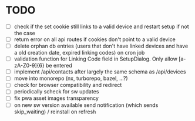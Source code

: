 # TODO

- [ ] check if the set cookie still links to a valid device and restart setup if not the case
- [ ] return error on all api routes if cookies don't point to a valid device
- [ ] delete orphan db entries (users that don't have linked devices and have a old creation date, expired linking codes) on cron job
- [ ] validation function for Linking Code field in SetupDialog. Only allow [a-zA-Z0-9]{6} be entered
- [ ] implement /api/contacts after largely the same schema as /api/devices
- [ ] move into monorepo (nx, turborepo, bazel, ...?)
- [ ] check for browser compatibility and redirect
- [ ] periodically scheck for sw updates
- [ ] fix pwa asset images transparency
- [ ] on new sw version available send notification (which sends skip_waiting) / reinstall on refresh
